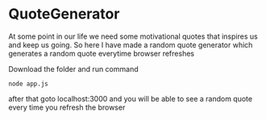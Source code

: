 # QuoteGenerator
At some point in our life we need some motivational quotes that inspires us and keep us going. So here I have made a random quote generator which generates a random quote everytime browser refreshes

Download the folder and run command

`node app.js`

after that goto localhost:3000 and you will be able to see a random quote every time you refresh the browser
